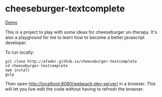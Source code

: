 # cheeseburger-textcomplete

[Demo](http://afader.github.io/cheeseburger-textcomplete/)

This is a project to play with some ideas for cheeseburger un-therapy. It's also a playground for me to learn how to become a better javascript developer.

To run locally:
    
    git clone http://afader.github.io/cheeseburger-textcomplete
    cd cheeseburger-textcomplete
    npm install
    gulp
    
Then open [http://localhost:8080/webpack-dev-server/](http://localhost:8080/webpack-dev-server/) in a browser. This will let you live-edit the code without having to refresh the browser.
